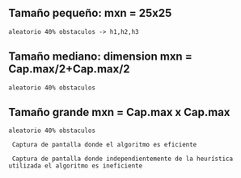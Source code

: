 ## Tamaño pequeño: mxn = 25x25
	aleatorio 40% obstaculos -> h1,h2,h3
## Tamaño mediano: dimension mxn = Cap.max/2+Cap.max/2
	aleatorio 40% obstaculos
## Tamaño grande mxn = Cap.max x Cap.max
	aleatorio 40% obstaculos

```
 Captura de pantalla donde el algoritmo es eficiente
```


```
 Captura de pantalla donde independientemente de la heurística utilizada el algoritmo es ineficiente
```
